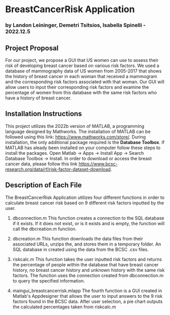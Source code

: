# BreastCancerRisk Application
### by Landon Leininger, Demetri Tsitsios, Isabella Spinelli - 2022.12.5

## Project Proposal
For our project, we propose a GUI that US women can use to assess their risk of developing breast cancer based on various risk factors. We used a database of mammography data of US women from 2005-2017 that shows the history of breast cancer in each woman that received a mammogram and the corresponding risk factors associated with that woman. Our GUI will allow users to input their corresponding risk factors and examine the percentage of women from this database with the same risk factors who have a history of breast cancer.

## Installation Instructions
This project utilizes the 2022b version of MATLAB, a programming language designed by Mathworks. The installation of MATLAB can be followed using this link: https://www.mathworks.com/store/. 
During installation, the only additional package required is the **Database Toolbox**. If MATLAB has aleady been installed on your computer follow these steps to install the packages. Open Matlab -> Apps -> Install App -> Search Database Toolbox -> Install.
In order to download or access the breast cancer data, please follow this link https://www.bcsc-research.org/data/rf/risk-factor-dataset-download. 

## Description of Each File
The BreastCancerRisk Application utilizes four different functions in order to calculate breast cancer risk based on 9 different risk factors inputted by the user.

1. dbconnection.m
This function creates a connection to the SQL database if it exists. If it does not exist, or is it exists and is empty, the function will call the dbcreation.m function.

2. dbcreation.m
This function downloads the data files from their associated URLs, unzips the, and stores them in a temporary folder. An SQL database in created using the data from the BCSC .csv files. 

3. riskcalc.m
This function takes the user inputted risk factors and returns the percentage of people within the database that have breast cancer history, no breast cancer history and unknown history with the same risk factors. The function uses the connection created from dbconnection.m to query the specified information.

4. maingui_breastcancerrisk.mlapp
The fourth function is a GUI created in Matlab's Appdesigner that allows the user to input answers to the 9 risk factors found in the BCSC data. After user selection, a pie chart outputs the calculated percentages taken from riskcalc.m